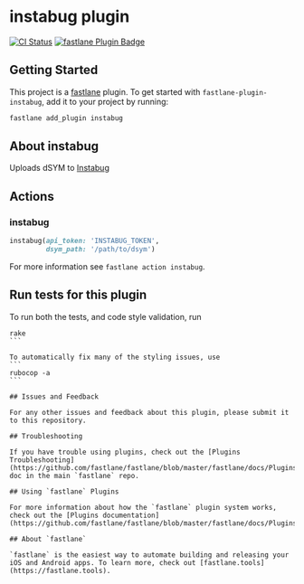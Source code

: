 # instabug plugin
[![CI Status](http://img.shields.io/travis/SiarheiFedartsou/fastlane-plugin-instabug.svg?style=flat)](https://travis-ci.org/SiarheiFedartsou/fastlane-plugin-instabug)
[![fastlane Plugin Badge](https://rawcdn.githack.com/fastlane/fastlane/master/fastlane/assets/plugin-badge.svg)](https://rubygems.org/gems/fastlane-plugin-instabug)

## Getting Started

This project is a [fastlane](https://github.com/fastlane/fastlane) plugin. To get started with `fastlane-plugin-instabug`, add it to your project by running:

```bash
fastlane add_plugin instabug
```

## About instabug

Uploads dSYM to [Instabug](https://instabug.com/)

## Actions

### instabug

```ruby
instabug(api_token: 'INSTABUG_TOKEN',
         dsym_path: '/path/to/dsym')
```

For more information see `fastlane action instabug`.

## Run tests for this plugin

To run both the tests, and code style validation, run

````
rake
```

To automatically fix many of the styling issues, use
```
rubocop -a
```

## Issues and Feedback

For any other issues and feedback about this plugin, please submit it to this repository.

## Troubleshooting

If you have trouble using plugins, check out the [Plugins Troubleshooting](https://github.com/fastlane/fastlane/blob/master/fastlane/docs/PluginsTroubleshooting.md) doc in the main `fastlane` repo.

## Using `fastlane` Plugins

For more information about how the `fastlane` plugin system works, check out the [Plugins documentation](https://github.com/fastlane/fastlane/blob/master/fastlane/docs/Plugins.md).

## About `fastlane`

`fastlane` is the easiest way to automate building and releasing your iOS and Android apps. To learn more, check out [fastlane.tools](https://fastlane.tools).

